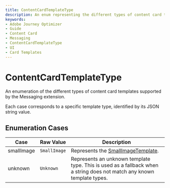 ```yaml
---
title: ContentCardTemplateType
description: An enum representing the different types of content card templates supported by the Messaging extension.
keywords:
- Adobe Journey Optimizer
- Guide
- Content Card
- Messaging
- ContentCardTemplateType
- UI
- Card Templates
---
```


# ContentCardTemplateType

An enumeration of the different types of content card templates supported by the Messaging extension.

Each case corresponds to a specific template type, identified by its JSON string value.

## Enumeration Cases

| Case         | Raw Value      | Description                                                                 |
| ------------ | -------------- | --------------------------------------------------------------------------- |
| smallImage   | `SmallImage`   | Represents the [SmallImageTemplate](../PublicClasses/Template/smallimage-template.md).                            |
| unknown      | `Unknown`      | Represents an unknown template type. This is used as a fallback when a string does not match any known template types. |
